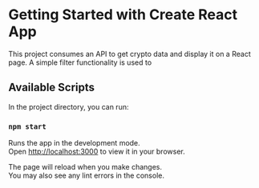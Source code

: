 # Getting Started with Create React App

This project consumes an API to get crypto data and display it on a React page. A simple filter functionality is used to

## Available Scripts

In the project directory, you can run:

### `npm start`

Runs the app in the development mode.\
Open [http://localhost:3000](http://localhost:3000) to view it in your browser.

The page will reload when you make changes.\
You may also see any lint errors in the console.

